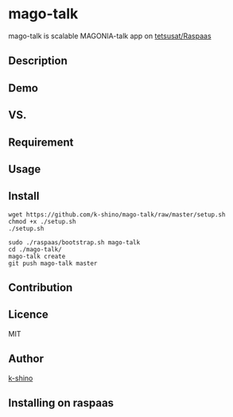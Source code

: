 mago-talk
====

mago-talk is scalable MAGONIA-talk app on [tetsusat/Raspaas](https://github.com/tetsusat/raspaas)

## Description

## Demo

## VS. 

## Requirement

## Usage

## Install

```
wget https://github.com/k-shino/mago-talk/raw/master/setup.sh
chmod +x ./setup.sh
./setup.sh

sudo ./raspaas/bootstrap.sh mago-talk
cd ./mago-talk/
mago-talk create
git push mago-talk master
```

## Contribution

## Licence

MIT

## Author

[k-shino](https://github.com/k-shino)


## Installing on raspaas


